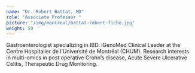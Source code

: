 ```yaml
---
name: "Dr. Robert Battat, MD"
role: "Associate Professor "
picture: "/img/montreal/battat-robert-fiche.jpg"
weight: 50
---
```


Gastroenterologist specializing in IBD. iGenoMed Clinical Leader at the Centre Hospitalier de l’Université de Montréal (CHUM). Research interests in multi-omics in post operative Crohn’s disease, Acute Severe Ulcerative Colitis, Therapeutic Drug Monitoring.
